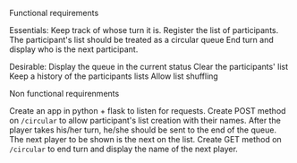 Functional requirements

Essentials:
Keep track of whose turn it is.
Register the list of participants.
The participant's list should be treated as a circular queue
End turn and display who is the next participant.

Desirable:
Display the queue in the current status
Clear the participants' list
Keep a history of the participants lists
Allow list shuffling

Non functional requirenments

Create an app in python + flask to listen for requests. 
Create POST method on `/circular` to allow participant's list creation with their names.
After the player takes his/her turn, he/she should be sent to the end of the queue. The next player to be shown is the next on the list.
Create GET method on `/circular` to end turn and display the name of the next player.



